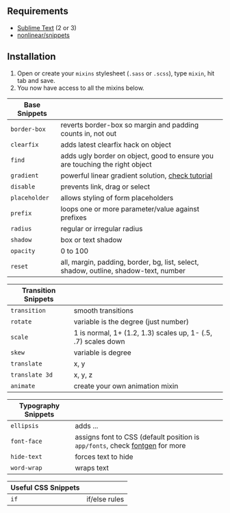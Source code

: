 ## Requirements
- [Sublime Text](http://www.sublimetext.com) (2 or 3)
- [nonlinear/snippets](https://github.com/nonlinear/snippets/#snippets)

## Installation

1. Open or create your `mixins` stylesheet (`.sass` or `.scss`), type `mixin`, hit tab and save.
1. You now have access to all the mixins below.


|Base Snippets||
|---|---|
|`border-box`|reverts border-box so margin and padding counts in, not out|
|`clearfix`|adds latest clearfix hack on object|
|`find`|adds ugly border on object, good to ensure you are touching the right object|
|`gradient`|powerful linear gradient solution, [check tutorial](https://www.sitepoint.com/building-linear-gradient-mixin-sass/)|
|`disable`|prevents link, drag or select|
|`placeholder`|allows styling of form placeholders|
|`prefix`|loops one or more parameter/value against prefixes|
|`radius`|regular or irregular radius|
|`shadow`|box or text shadow|
|`opacity`|0 to 100|
|`reset`|all, margin, padding, border, bg, list, select, shadow, outline, shadow-text, number|


|Transition Snippets||
|---|---|
|`transition`|smooth transitions|
|`rotate`|variable is the degree (just number)|
|`scale`|1 is normal, 1+ (1.2, 1.3) scales up, 1- (.5, .7) scales down|
|`skew`|variable is degree|
|`translate`|x, y|
|`translate 3d`|x, y, z|
|`animate`|create your own animation mixin|

|Typography Snippets||
|---|---|
|`ellipsis`|adds ...|
|`font-face`|assigns font to CSS (default position is `app/fonts`, check [fontgen](fontgen) for more|
|`hide-text`|forces text to hide|
|`word-wrap`|wraps text|


|Useful CSS Snippets||
|---|---|
|`if`|if/else rules|